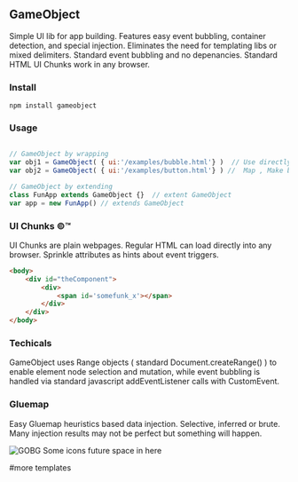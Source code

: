 
## GameObject 
Simple UI lib for app building. Features easy event bubbling, container detection, and special injection. Eliminates the need for templating libs or mixed delimiters. Standard event bubbling and no depenancies. Standard HTML UI Chunks work in any browser. 

### Install
```shell
npm install gameobject 
```




### Usage
```javascript

// GameObject by wrapping 
var obj1 = GameObject( { ui:'/examples/bubble.html'} )  // Use directly to wrap working chunks of HTML UI. So fun. 
var obj2 = GameObject( { ui:'/examples/button.html'} ) //  Map , Make big projects fun. 

// GameObject by extending
class FunApp extends GameObject {}  // extent GameObject 
var app = new FunApp() // extends GameObject 

```







### UI Chunks &copy;&trade;
UI Chunks are plain webpages. Regular HTML can load directly into any browser. Sprinkle attributes as hints about event triggers. 
```html
<body>
    <div id="theComponent">
        <div>
            <span id='somefunk_x'></span>
        </div>
    </div>
</body>
```

### Techicals
GameObject uses Range objects ( standard Document.createRange() ) to enable element node selection and mutation, while event bubbling is handled via standard javascript addEventListener calls with CustomEvent. 


### Gluemap
Easy Gluemap heuristics based data injection. Selective, inferred or brute. Many injection results may not be perfect but something will happen. 

![GOBG](https://github.com/psytron/gameobject/raw/master/aux/gobg.png)
Some icons future space in here

#more templates
